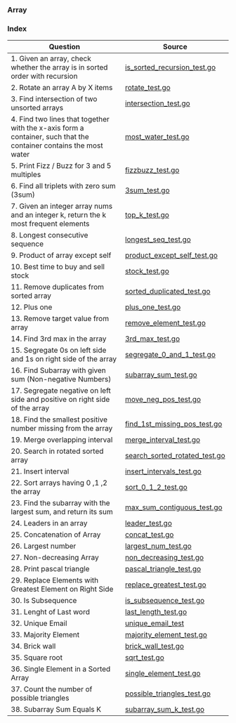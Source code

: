 ### Array

### Index
| Question       | Source |
| -------- |   ------------- |
| 1. Given an array, check whether the array is in sorted order with recursion   | [is_sorted_recursion_test.go](./is_sorted_recursion_test.go)  |
| 2. Rotate an array A by X items | [rotate_test.go](./rotate_test.go)  |
| 3. Find intersection of two unsorted arrays | [intersection_test.go](./intersection_test.go)  |
| 4. Find two lines that together with the x-axis form a container, such that the container contains the most water | [most_water_test.go](./most_water_test.go)  |
| 5. Print Fizz / Buzz for 3 and 5 multiples | [fizzbuzz_test.go](./fizzbuzz_test.go)  |
| 6. Find all triplets with zero sum (3sum) | [3sum_test.go](./3sum_test.go)  |
| 7. Given an integer array nums and an integer k, return the k most frequent elements | [top_k_test.go](./top_k_test.go)  |
| 8. Longest consecutive sequence | [longest_seq_test.go](./longest_seq_test.go)  |
| 9. Product of array except self | [product_except_self_test.go](./product_except_self_test.go)  |
| 10. Best time to buy and sell stock | [stock_test.go](./stock_test.go)  |
| 11. Remove duplicates from sorted array | [sorted_duplicated_test.go](./sorted_duplicated_test.go)  |
| 12. Plus one | [plus_one_test.go](./plus_one_test.go)  |
| 13. Remove target value from array | [remove_element_test.go](./remove_element_test.go)  |
| 14. Find 3rd max in the array | [3rd_max_test.go](./3rd_max_test.go)  |
| 15. Segregate 0s on left side and 1s on right side of the array | [segregate_0_and_1_test.go](./segregate_0_and_1_test.go)  |
| 16. Find Subarray with given sum (Non-negative Numbers) | [subarray_sum_test.go](./subarray_sum_test.go)  |
| 17. Segregate negative on left side and positive on right side of the array | [move_neg_pos_test.go](./move_neg_pos_test.go)  |
| 18. Find the smallest positive number missing from the array | [find_1st_missing_pos_test.go](./find_1st_missing_pos_test.go)  |
| 19. Merge overlapping interval | [merge_interval_test.go](./merge_interval_test.go)  |
| 20. Search in rotated sorted array | [search_sorted_rotated_test.go](./search_sorted_rotated_test.go)  |
| 21. Insert interval | [insert_intervals_test.go](./insert_intervals_test.go)  |
| 22. Sort arrays having 0 ,1 ,2 the array | [sort_0_1_2_test.go](./sort_0_1_2_test.go)  |
| 23. Find the subarray with the largest sum, and return its sum | [max_sum_contiguous_test.go](./max_sum_contiguous_test.go)  |
| 24. Leaders in an array | [leader_test.go](./leader_test.go)  |
| 25. Concatenation of Array | [concat_test.go](./concat_test.go)  |
| 26. Largest number | [largest_num_test.go](./largest_num_test.go)  |
| 27. Non-decreasing Array | [non_decreasing_test.go](./non_decreasing_test.go)  |
| 28. Print pascal triangle | [pascal_triangle_test.go](./pascal_triangle_test.go)  |
| 29. Replace Elements with Greatest Element on Right Side | [replace_greatest_test.go](./replace_greatest_test.go) |
| 30. Is Subsequence | [is_subsequence_test.go](./is_subsequence_test.go) |
| 31. Lenght of Last word | [last_length_test.go](./last_length_test.go) |
| 32. Unique Email | [unique_email_test](./unique_email_test) |
| 33. Majority Element | [majority_element_test.go](./majority_element_test.go) |
| 34. Brick wall | [brick_wall_test.go](./brick_wall_test.go) |
| 35. Square root | [sqrt_test.go](./sqrt_test.go) |
| 36. Single Element in a Sorted Array | [single_element_test.go](./single_element_test.go) |
| 37. Count the number of possible triangles | [possible_triangles_test.go](./possible_triangles_test.go) |
| 38. Subarray Sum Equals K | [subarray_sum_k_test.go](./subarray_sum_k_test.go) |

